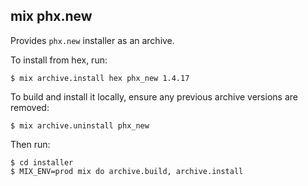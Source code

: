 ## mix phx.new

Provides `phx.new` installer as an archive.

To install from hex, run:

    $ mix archive.install hex phx_new 1.4.17

To build and install it locally,
ensure any previous archive versions are removed:

    $ mix archive.uninstall phx_new

Then run:

    $ cd installer
    $ MIX_ENV=prod mix do archive.build, archive.install
